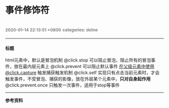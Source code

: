 <!--
 * @Descripttion: 
 * @version: 
 * @Author: liyulong
 * @Date: 2020-01-14 22:13:49
 * @LastEditors  : liyulong
 * @LastEditTime : 2020-01-14 22:24:24
 -->
# 事件修饰符
<font color=gray size=2>2020-01-14 22:13:51 +0800</font>
<font color=gray size=2>categories: dotne</font>
---



---

#### 标题
html元素中，默认是冒泡机制
@click.stop 可以阻止冒泡，阻止所有的冒泡事件，放在最内层元素上
@click.prevent 可以阻止默认事件
在父级元素中使用@click.capture 触发捕获触发机制
@click.self 实现只有点击当前元素时，才会触发事件，不受冒泡、捕获的影像，放在外层某个元素中，**只对自身起作用**
@click.prevent.once 只触发一次事件，适用于stop等事件


---

**参考资料**